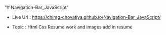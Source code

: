"# Navigation-Bar_JavaScript" 

- Live Url : https://chirag-chovatiya.github.io/Navigation-Bar_JavaScript/

- Topic : Html Css Resume
          work and images add in resume

